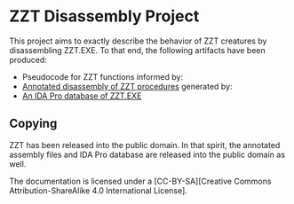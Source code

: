 # ZZT Disassembly Project

This project aims to exactly describe the behavior of ZZT creatures by disassembling
ZZT.EXE.  To that end, the following artifacts have been produced:

* Pseudocode for ZZT functions informed by:
* [Annotated disassembly of ZZT procedures][Disassembly] generated by:
* [An IDA Pro database of ZZT.EXE][Database]

[Disassembly]: https://github.com/cknave/zztasm/tree/master/asm
[Database]: https://raw.githubusercontent.com/cknave/zztasm/master/ida/zzt.idc


## Copying

ZZT has been released into the public domain.  In that spirit, the annotated assembly files
and IDA Pro database are released into the public domain as well.

The documentation is licensed under a [CC-BY-SA][Creative Commons Attribution-ShareAlike
4.0 International License].

[CC-BY-SA]: http://creativecommons.org/licenses/by-sa/4.0/
